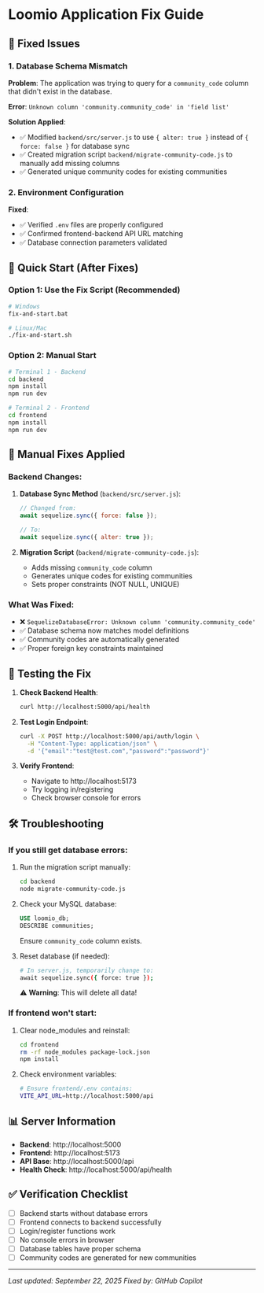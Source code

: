 # Loomio Application Fix Guide

## 🚨 Fixed Issues

### 1. Database Schema Mismatch
**Problem**: The application was trying to query for a `community_code` column that didn't exist in the database.

**Error**: `Unknown column 'community.community_code' in 'field list'`

**Solution Applied**:
- ✅ Modified `backend/src/server.js` to use `{ alter: true }` instead of `{ force: false }` for database sync
- ✅ Created migration script `backend/migrate-community-code.js` to manually add missing columns
- ✅ Generated unique community codes for existing communities

### 2. Environment Configuration
**Fixed**:
- ✅ Verified `.env` files are properly configured
- ✅ Confirmed frontend-backend API URL matching
- ✅ Database connection parameters validated

## 🚀 Quick Start (After Fixes)

### Option 1: Use the Fix Script (Recommended)
```bash
# Windows
fix-and-start.bat

# Linux/Mac
./fix-and-start.sh
```

### Option 2: Manual Start
```bash
# Terminal 1 - Backend
cd backend
npm install
npm run dev

# Terminal 2 - Frontend  
cd frontend
npm install
npm run dev
```

## 🔧 Manual Fixes Applied

### Backend Changes:
1. **Database Sync Method** (`backend/src/server.js`):
   ```javascript
   // Changed from:
   await sequelize.sync({ force: false });
   
   // To:
   await sequelize.sync({ alter: true });
   ```

2. **Migration Script** (`backend/migrate-community-code.js`):
   - Adds missing `community_code` column
   - Generates unique codes for existing communities
   - Sets proper constraints (NOT NULL, UNIQUE)

### What Was Fixed:
- ❌ `SequelizeDatabaseError: Unknown column 'community.community_code'`
- ✅ Database schema now matches model definitions
- ✅ Community codes are automatically generated
- ✅ Proper foreign key constraints maintained

## 🧪 Testing the Fix

1. **Check Backend Health**:
   ```bash
   curl http://localhost:5000/api/health
   ```

2. **Test Login Endpoint**:
   ```bash
   curl -X POST http://localhost:5000/api/auth/login \
     -H "Content-Type: application/json" \
     -d '{"email":"test@test.com","password":"password"}'
   ```

3. **Verify Frontend**:
   - Navigate to http://localhost:5173
   - Try logging in/registering
   - Check browser console for errors

## 🛠️ Troubleshooting

### If you still get database errors:
1. Run the migration script manually:
   ```bash
   cd backend
   node migrate-community-code.js
   ```

2. Check your MySQL database:
   ```sql
   USE loomio_db;
   DESCRIBE communities;
   ```
   Ensure `community_code` column exists.

3. Reset database (if needed):
   ```bash
   # In server.js, temporarily change to:
   await sequelize.sync({ force: true });
   ```
   ⚠️ **Warning**: This will delete all data!

### If frontend won't start:
1. Clear node_modules and reinstall:
   ```bash
   cd frontend
   rm -rf node_modules package-lock.json
   npm install
   ```

2. Check environment variables:
   ```bash
   # Ensure frontend/.env contains:
   VITE_API_URL=http://localhost:5000/api
   ```

## 📊 Server Information

- **Backend**: http://localhost:5000
- **Frontend**: http://localhost:5173  
- **API Base**: http://localhost:5000/api
- **Health Check**: http://localhost:5000/api/health

## ✅ Verification Checklist

- [ ] Backend starts without database errors
- [ ] Frontend connects to backend successfully
- [ ] Login/register functions work
- [ ] No console errors in browser
- [ ] Database tables have proper schema
- [ ] Community codes are generated for new communities

---

*Last updated: September 22, 2025*
*Fixed by: GitHub Copilot*